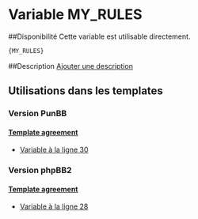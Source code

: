 # Variable MY_RULES

##Disponibilité
Cette variable est utilisable directement.

```html
{MY_RULES}
```

##Description
[Ajouter une description](https://fa-tvars.appspot.com/var/MY_RULES)

## Utilisations dans les templates

### Version PunBB

#### [Template agreement](punbb/agreement.md#readme)
* [Variable &agrave; la ligne 30](../punbb/agreement.tpl#L30)

### Version phpBB2

#### [Template agreement](subsilver/agreement.md#readme)
* [Variable &agrave; la ligne 28](../subsilver/agreement.tpl#L28)